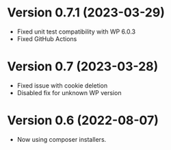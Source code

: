 Version 0.7.1 (2023-03-29)
==========================
- Fixed unit test compatibility with WP 6.0.3
- Fixed GitHub Actions

Version 0.7 (2023-03-28)
========================
- Fixed issue with cookie deletion
- Disabled fix for unknown WP version

Version 0.6 (2022-08-07)
========================
- Now using composer installers.
